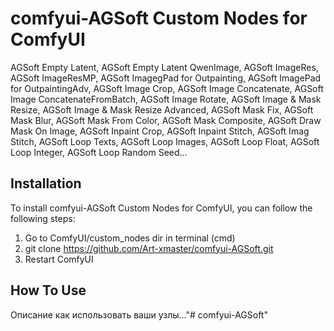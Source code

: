 # comfyui-AGSoft Custom Nodes for ComfyUI


AGSoft Empty Latent, AGSoft Empty Latent QwenImage, AGSoft ImageRes, AGSoft ImageResMP, AGSoft ImagegPad for Outpainting, AGSoft ImagePad for OutpaintingAdv, AGSoft Image Crop, AGSoft Image Concatenate, AGSoft Image ConcatenateFromBatch, AGSoft Image Rotate, AGSoft Image & Mask Resize, AGSoft Image & Mask Resize Advanced, AGSoft Mask Fix, AGSoft Mask Blur, AGSoft Mask From Color, AGSoft Mask Composite, AGSoft Draw Mask On Image, AGSoft Inpaint Crop, AGSoft Inpaint Stitch, AGSoft Imag Stitch, AGSoft Loop Texts, AGSoft Loop Images, AGSoft Loop Float, AGSoft Loop Integer, AGSoft Loop Random Seed...

## Installation

To install comfyui-AGSoft Custom Nodes for ComfyUI, you can follow the following steps:

1. Go to ComfyUI/custom_nodes dir in terminal (cmd)
2. git clone https://github.com/Art-xmaster/comfyui-AGSoft.git
3. Restart ComfyUI

## How To Use

Описание как использовать ваши узлы..."# comfyui-AGSoft" 
